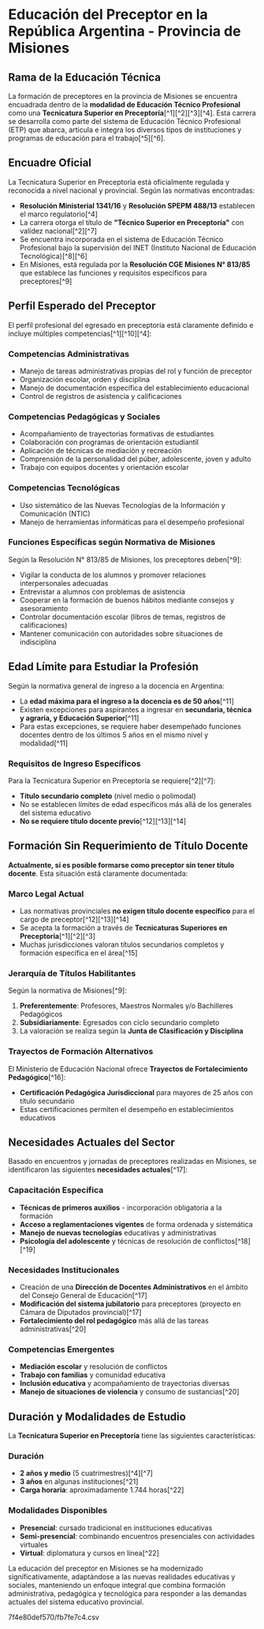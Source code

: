 

# Educación del Preceptor en la República Argentina - Provincia de Misiones

## Rama de la Educación Técnica

La formación de preceptores en la provincia de Misiones se encuentra encuadrada dentro de la **modalidad de Educación Técnico Profesional** como una **Tecnicatura Superior en Preceptoría**[^1][^2][^3][^4]. Esta carrera se desarrolla como parte del sistema de Educación Técnico Profesional (ETP) que abarca, articula e integra los diversos tipos de instituciones y programas de educación para el trabajo[^5][^6].

## Encuadre Oficial

La Tecnicatura Superior en Preceptoría está oficialmente regulada y reconocida a nivel nacional y provincial. Según las normativas encontradas:

- **Resolución Ministerial 1341/16** y **Resolución SPEPM 488/13** establecen el marco regulatorio[^4]
- La carrera otorga el título de **"Técnico Superior en Preceptoría"** con validez nacional[^2][^7]
- Se encuentra incorporada en el sistema de Educación Técnico Profesional bajo la supervisión del INET (Instituto Nacional de Educación Tecnológica)[^8][^6]
- En Misiones, está regulada por la **Resolución CGE Misiones N° 813/85** que establece las funciones y requisitos específicos para preceptores[^9]


## Perfil Esperado del Preceptor

El perfil profesional del egresado en preceptoría está claramente definido e incluye múltiples competencias[^1][^10][^4]:

### Competencias Administrativas

- Manejo de tareas administrativas propias del rol y función de preceptor
- Organización escolar, orden y disciplina
- Manejo de documentación específica del establecimiento educacional
- Control de registros de asistencia y calificaciones


### Competencias Pedagógicas y Sociales

- Acompañamiento de trayectorias formativas de estudiantes
- Colaboración con programas de orientación estudiantil
- Aplicación de técnicas de mediación y recreación
- Comprensión de la personalidad del púber, adolescente, joven y adulto
- Trabajo con equipos docentes y orientación escolar


### Competencias Tecnológicas

- Uso sistemático de las Nuevas Tecnologías de la Información y Comunicación (NTIC)
- Manejo de herramientas informáticas para el desempeño profesional


### Funciones Específicas según Normativa de Misiones

Según la Resolución N° 813/85 de Misiones, los preceptores deben[^9]:

- Vigilar la conducta de los alumnos y promover relaciones interpersonales adecuadas
- Entrevistar a alumnos con problemas de asistencia
- Cooperar en la formación de buenos hábitos mediante consejos y asesoramiento
- Controlar documentación escolar (libros de temas, registros de calificaciones)
- Mantener comunicación con autoridades sobre situaciones de indisciplina


## Edad Límite para Estudiar la Profesión

Según la normativa general de ingreso a la docencia en Argentina:

- La **edad máxima para el ingreso a la docencia es de 50 años**[^11]
- Existen excepciones para aspirantes a ingresar en **secundaria, técnica y agraria, y Educación Superior**[^11]
- Para estas excepciones, se requiere haber desempeñado funciones docentes dentro de los últimos 5 años en el mismo nivel y modalidad[^11]


### Requisitos de Ingreso Específicos

Para la Tecnicatura Superior en Preceptoría se requiere[^2][^7]:

- **Título secundario completo** (nivel medio o polimodal)
- No se establecen límites de edad específicos más allá de los generales del sistema educativo
- **No se requiere título docente previo**[^12][^13][^14]


## Formación Sin Requerimiento de Título Docente

**Actualmente, sí es posible formarse como preceptor sin tener título docente**. Esta situación está claramente documentada:

### Marco Legal Actual

- Las normativas provinciales **no exigen título docente específico** para el cargo de preceptor[^12][^13][^14]
- Se acepta la formación a través de **Tecnicaturas Superiores en Preceptoría**[^1][^2][^3]
- Muchas jurisdicciones valoran títulos secundarios completos y formación específica en el área[^15]


### Jerarquía de Títulos Habilitantes

Según la normativa de Misiones[^9]:

1. **Preferentemente**: Profesores, Maestros Normales y/o Bachilleres Pedagógicos
2. **Subsidiariamente**: Egresados con ciclo secundario completo
3. La valoración se realiza según la **Junta de Clasificación y Disciplina**

### Trayectos de Formación Alternativos

El Ministerio de Educación Nacional ofrece **Trayectos de Fortalecimiento Pedagógico**[^16]:

- **Certificación Pedagógica Jurisdiccional** para mayores de 25 años con título secundario
- Estas certificaciones permiten el desempeño en establecimientos educativos


## Necesidades Actuales del Sector

Basado en encuentros y jornadas de preceptores realizadas en Misiones, se identificaron las siguientes **necesidades actuales**[^17]:

### Capacitación Específica

- **Técnicas de primeros auxilios** - incorporación obligatoria a la formación
- **Acceso a reglamentaciones vigentes** de forma ordenada y sistemática
- **Manejo de nuevas tecnologías** educativas y administrativas
- **Psicología del adolescente** y técnicas de resolución de conflictos[^18][^19]


### Necesidades Institucionales

- Creación de una **Dirección de Docentes Administrativos** en el ámbito del Consejo General de Educación[^17]
- **Modificación del sistema jubilatorio** para preceptores (proyecto en Cámara de Diputados provincial)[^17]
- **Fortalecimiento del rol pedagógico** más allá de las tareas administrativas[^20]


### Competencias Emergentes

- **Mediación escolar** y resolución de conflictos
- **Trabajo con familias** y comunidad educativa
- **Inclusión educativa** y acompañamiento de trayectorias diversas
- **Manejo de situaciones de violencia** y consumo de sustancias[^20]


## Duración y Modalidades de Estudio

La **Tecnicatura Superior en Preceptoría** tiene las siguientes características:

### Duración

- **2 años y medio** (5 cuatrimestres)[^4][^7]
- **3 años** en algunas instituciones[^21]
- **Carga horaria**: aproximadamente 1.744 horas[^22]


### Modalidades Disponibles

- **Presencial**: cursado tradicional en instituciones educativas
- **Semi-presencial**: combinando encuentros presenciales con actividades virtuales
- **Virtual**: diplomatura y cursos en línea[^22]

La educación del preceptor en Misiones se ha modernizado significativamente, adaptándose a las nuevas realidades educativas y sociales, manteniendo un enfoque integral que combina formación administrativa, pedagógica y tecnológica para responder a las demandas actuales del sistema educativo provincial.

7f4e80def570/fb7fe7c4.csv


